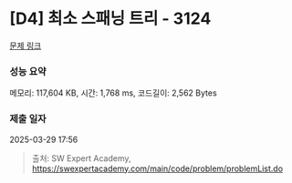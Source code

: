 # [D4] 최소 스패닝 트리 - 3124 

[문제 링크](https://swexpertacademy.com/main/code/problem/problemDetail.do?contestProbId=AV_mSnmKUckDFAWb) 

### 성능 요약

메모리: 117,604 KB, 시간: 1,768 ms, 코드길이: 2,562 Bytes

### 제출 일자

2025-03-29 17:56



> 출처: SW Expert Academy, https://swexpertacademy.com/main/code/problem/problemList.do